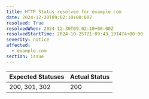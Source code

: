 ```yaml
---
title: HTTP Status resolved for example.com
date: 2024-12-30T09:02:10+00:00Z
resolved: True
resolvedWhen: 2024-12-30T09:02:10+00:00Z
resolvedStartTime: 2024-10-25T21:09:43.191474+00:00
severity: notice
affected:
  - example.com
section: issue
---
```


| Expected Statuses | Actual Status  |
|-------------------|----------------|
| 200, 301, 302 | 200 |
